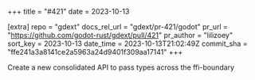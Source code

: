 +++
title = "#421"
date = 2023-10-13

[extra]
repo = "gdext"
docs_rel_url = "gdext/pr-421/godot"
pr_url = "https://github.com/godot-rust/gdext/pull/421"
pr_author = "lilizoey"
sort_key = 2023-10-13
date_time = 2023-10-13T21:02:49Z
commit_sha = "ffe241a3a8141ce2a5963a24d9401f309aa17141"
+++

Create a new consolidated API to pass types across the ffi-boundary 
